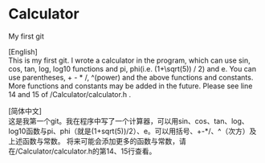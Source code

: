 # Calculator
My first git

[English] \
This is my first git. I wrote a calculator in the program, which can use sin, cos, tan, log, log10 functions and pi, phi(i.e. (1+\sqrt(5)) / 2) and e.
You can use parentheses, + - * /, ^(power) and the above functions and constants.
More functions and constants may be added in the future. Please see line 14 and 15 of /Calculator/calculator.h .

[简体中文] \
这是我第一个git。我在程序中写了一个计算器，可以用sin、cos、tan、log、log10函数与pi、phi（就是(1+sqrt(5))/2）、e。可以用括号、+-*/、^（次方）及上述函数与常数。
将来可能会添加更多的函数与常数，请在/Calculator/calculator.h的第14、15行查看。
